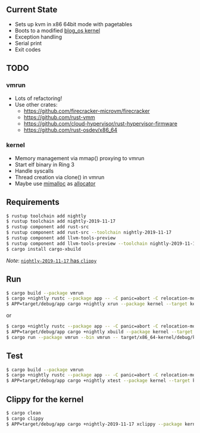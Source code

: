 ## Current State
* Sets up kvm in x86 64bit mode with pagetables
* Boots to a modified [blog_os kernel](https://os.phil-opp.com/)
* Exception handling
* Serial print
* Exit codes

## TODO
### vmrun
* Lots of refactoring!
* Use other crates:
    * https://github.com/firecracker-microvm/firecracker
    * https://github.com/rust-vmm
    * https://github.com/cloud-hypervisor/rust-hypervisor-firmware
    * https://github.com/rust-osdev/x86_64
### kernel    
* Memory management via mmap() proxying to vmrun
* Start elf binary in Ring 3
* Handle syscalls
* Thread creation via clone() in vmrun
* Maybe use [mimalloc](https://github.com/microsoft/mimalloc) as [allocator](https://github.com/purpleprotocol/mimalloc_rust) 

## Requirements

```bash
$ rustup toolchain add nightly
$ rustup toolchain add nightly-2019-11-17
$ rustup component add rust-src
$ rustup component add rust-src --toolchain nightly-2019-11-17
$ rustup component add llvm-tools-preview
$ rustup component add llvm-tools-preview --toolchain nightly-2019-11-17
$ cargo install cargo-xbuild
```

*Note*: [`nightly-2019-11-17` has `clippy`](https://rust-lang.github.io/rustup-components-history/index.html)

## Run

```bash
$ cargo build --package vmrun
$ cargo +nightly rustc --package app -- -C panic=abort -C relocation-model=static -C link-arg=-nostartfiles
$ APP=target/debug/app cargo +nightly xrun --package kernel --target kernel/x86_64-kernel.json
```

or

```bash
$ cargo +nightly rustc --package app -- -C panic=abort -C relocation-model=static -C link-arg=-nostartfiles
$ APP=target/debug/app cargo +nightly xbuild --package kernel --target kernel/x86_64-kernel.json
$ cargo run --package vmrun --bin vmrun -- target/x86_64-kernel/debug/kernel
```

## Test

```bash
$ cargo build --package vmrun
$ cargo +nightly rustc --package app -- -C panic=abort -C relocation-model=static -C link-arg=-nostartfiles
$ APP=target/debug/app cargo +nightly xtest --package kernel --target kernel/x86_64-kernel.json
```

## Clippy for the kernel

```bash
$ cargo clean
$ cargo clippy
$ APP=target/debug/app cargo +nightly-2019-11-17 xclippy --package kernel --target kernel/x86_64-kernel.json
```
